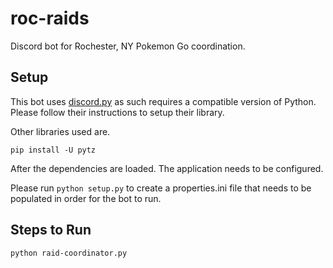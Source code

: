 # roc-raids
Discord bot for Rochester, NY Pokemon Go coordination.

## Setup
This bot uses [discord.py](https://github.com/Rapptz/discord.py) as such requires a compatible version of Python. Please follow their instructions to setup their library.

Other libraries used are.
```
pip install -U pytz
```
After the dependencies are loaded. The application needs to be configured.

Please run `python setup.py` to create a properties.ini file that needs to be populated in order for the bot to run.

## Steps to Run
```
python raid-coordinator.py
```
